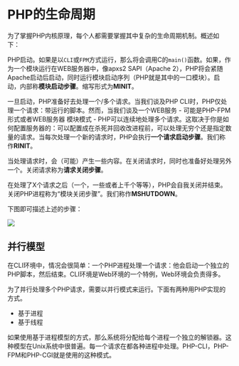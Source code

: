 # PHP的生命周期

为了掌握PHP内核原理，每个人都需要掌握其中复杂的生命周期机制。概述如下：

PHP启动。如果是以`CLI`或`FPM`方式运行，那么将会调用C的`main()`函数。如果，作为一个模块运行在WEB服务器中，像apxs2 SAPI（Apache 2），PHP将会紧随Apache启动后启动，同时运行模块启动序列（PHP就是其中的一口模块）。启动，内部称<b>模块启动步骤</b>。缩写形式为<b>MINIT</b>。

一旦启动，PHP准备好去处理一个/多个请求。当我们谈及PHP CLI时，PHP仅处理一个请求：带运行的脚本。然而，当我们谈及一个WEB服务 - 可能是PHP-FPM形式或者WEB服务器 模块模式 - PHP可以连续地处理多个请求。这取决于你是如何配置服务器的：可以配置成在杀死并回收改进程前，可以处理无穷个还是指定数量的请求。当每次处理一个新的请求时，PHP会执行<b>一个请求启动步骤</b>。我们称作<b>RINIT</b>。

当处理请求时，会（可能）产生一些内容。在关闭请求时，同时也准备好处理另外一个。关闭请求称为<b>请求关闭步骤</b>。

在处理了X个请求之后（一个，一些或者上千个等等），PHP会自我关闭并结束。关闭PHP进程称为“模块关闭步骤”。我们称作<b>MSHUTDOWN</b>。

下图即可描述上述的步骤：

<img src="http://www.phpinternalsbook.com/_images/php_classic_lifetime.png"/>

## 并行模型

在CLI环境中，情况会很简单：一个PHP进程处理一个请求：他会启动一个独立的PHP脚本，然后结束。CLI环境是Web环境的一个特例，Web环境会负责得多。

为了并行处理多个PHP请求，需要以并行模式来运行。下面有两种用PHP实现的方式。

 - 基于进程
 - 基于线程
 
 如果使用基于进程模型的方式，那么系统将分配给每个进程一个独立的解锁器。这种模型在Unix系统中很普遍。每一个请求在都各种进程中处理。PHP-CLI，PHP-FPM和PHP-CGI就是使用的这种模式。
 
 
